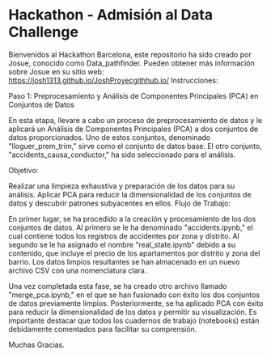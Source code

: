 # Hackathon - Admisión al Data Challenge
Bienvenidos al Hackathon Barcelona, este repositorio ha sido creado por Josue, conocido como Data_pathfinder. Pueden obtener más información sobre Josue en su sitio web: https://josh1313.github.io/JoshProyecgithhub.io/
Instrucciones:

Paso 1: Preprocesamiento y Análisis de Componentes Principales (PCA) en Conjuntos de Datos

En esta etapa,  llevare a cabo un proceso de preprocesamiento de datos y le aplicará un Análisis de Componentes Principales (PCA) a dos conjuntos de datos proporcionados. Uno de estos conjuntos, denominado "lloguer_prem_trim," sirve como el conjunto de datos base. El otro conjunto, "accidents_causa_conductor," ha sido seleccionado para el análisis.

Objetivo:

Realizar una limpieza exhaustiva y preparación de los datos para su análisis.
Aplicar PCA para reducir la dimensionalidad de los conjuntos de datos y descubrir patrones subyacentes en ellos.
Flujo de Trabajo:

En primer lugar, se ha procedido a la creación y procesamiento de los dos conjuntos de datos. Al primero se le ha denominado "accidents.ipynb," el cual contiene todos los registros de accidentes por zona y distrito. Al segundo se le ha asignado el nombre "real_state.ipynb" debido a su contenido, que incluye el precio de los apartamentos por distrito y zona del barrio. Los datos limpios resultantes se han almacenado en un nuevo archivo CSV con una nomenclatura clara.

Una vez completada esta fase, se ha creado otro archivo llamado "merge_pca.ipynb," en el que se han fusionado con éxito los dos conjuntos de datos previamente limpios. Posteriormente, se ha aplicado PCA con éxito para reducir la dimensionalidad de los datos y permitir su visualización. Es importante destacar que todos los cuadernos de trabajo (notebooks) están debidamente comentados para facilitar su comprensión.

Muchas Gracias.
